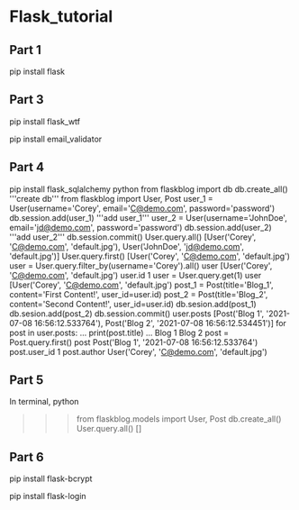 # Flask_tutorial

## Part 1
pip install flask

## Part 3
pip install flask_wtf

pip install email_validator

## Part 4
pip install flask_sqlalchemy
python
  from flaskblog import db
  db.create_all() '''create db'''
  from flaskblog import User, Post
  user_1 = User(username='Corey', email='C@demo.com', password='password')
  db.session.add(user_1) '''add user_1'''
  user_2 = User(username='JohnDoe', email='jd@demo.com', password='password')
  db.session.add(user_2) '''add user_2'''
  db.session.commit()
  User.query.all()
[User('Corey', 'C@demo.com', 'default.jpg'), User('JohnDoe', 'jd@demo.com', 'default.jpg')]
  User.query.first()
[User('Corey', 'C@demo.com', 'default.jpg')
  user = User.query.filter_by(username='Corey').all()
  user
[User('Corey', 'C@demo.com', 'default.jpg')
  user.id
1
  user = User.query.get(1)
  user
[User('Corey', 'C@demo.com', 'default.jpg')
  post_1 = Post(title='Blog_1', content='First Content!', user_id=user.id)
  post_2 = Post(title='Blog_2', content='Second Content!', user_id=user.id)
  db.sesion.add(post_1)
  db.sesion.add(post_2)
  db.session.commit()
  user.posts
[Post('Blog 1', '2021-07-08 16:56:12.533764'), Post('Blog 2', '2021-07-08 16:56:12.534451')]
  for post in user.posts:
...   print(post.title)
...
Blog 1
Blog 2
  post = Post.query.first()
  post
Post('Blog 1', '2021-07-08 16:56:12.533764')
  post.user_id
1
  post.author
User('Corey', 'C@demo.com', 'default.jpg')

## Part 5
In terminal,
python
>>> from flaskblog.models import User, Post
>>> db.create_all()
>>> User.query.all()
[]

## Part 6
pip install flask-bcrypt

pip install flask-login
